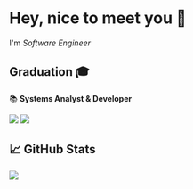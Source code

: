 # Hey, nice to meet you 👋

<p align="left">
  I'm <i> Software Engineer </i> 
</p>
 
 ## Graduation 🎓
 📚 <strong>Systems Analyst & Developer</strong>

<p align="left">
<a href="https://www.linkedin.com/in/jos%C3%A9-otavio-ferreira-gallo-8b785b1bb/" alt="Linkedin">
  <img src="https://img.shields.io/badge/-Linkedin-0e76a8?style=for-the-badge&logo=Linkedin&logoColor=white&link=https://www.linkedin.com/in/iuricode" /></a>
<a href = "mailto:otaviojosetrabalho@gmail.com" alt="Gmail">
  <img src="https://img.shields.io/badge/Gmail-D14836?style=for-the-badge&logo=gmail&logoColor=white"></a>  
</p>

## &#x1f4c8; GitHub Stats
<p>
  <img align="center" src="https://github-readme-stats.vercel.app/api/top-langs/?username=devJoseOtavio&layout=compact&theme=vue-blue" />
</p>
